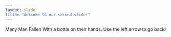 ```yaml
---
layout: slide
title: "Welcome to our second slide!"
---
```

Many Man Fallen With a bottle on their hands.
Use the left arrow to go back!